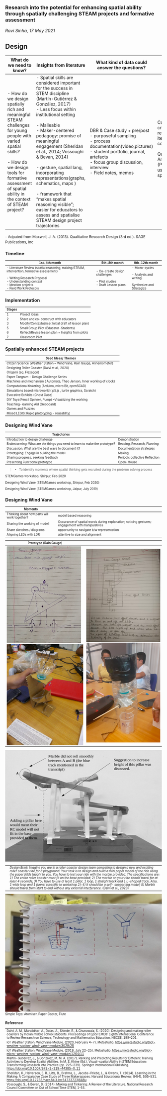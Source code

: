 <style>
.reveal section  {
font-size: 0.75em;
}
.reveal table {
  margin-left: auto;
  margin-right: auto; 
  font-size: 0.75em; 
}

.reveal section > section  {
font-size: 0.65em;

}

.reveal footer {
  padding: 25px;
  font-size: 0.5em;
}

.reveal td, th {
vertical-align: middle; 
text-align: center;
/*  border: 1px solid #999;*/
} 

</style>

### Research into the potential for enhancing spatial ability through spatially challenging STEAM projects and formative assessment<!-- .element: style="color: rgb(255,255,255)" -->
<!-- .slide:  style="position: absolute; width: 60%; right: 0; box-shadow: 0 1px 4px rgba(0,0,0,0.5), 0 5px 25px rgba(0,0,0,0.2); background-color: rgba(0, 0, 0, 0.8); color: #fff; padding: 20px; font-size: 20px; text-align: left"-->
<!-- .slide: data-background="./slides/SR/assets/dodeca.jpeg" -->
_Ravi Sinha, 17 May 2021_ 



## Design<!-- .element: style="color: rgb(255,255,255)" -->
<!-- .slide:  style="position: absolute; width: 70%; right: 0; box-shadow: 0 1px 4px rgba(0,0,0,0.5), 0 5px 25px rgba(0,0,0,0.2); background-color: rgba(0, 0, 0, 0.8); color: #fff; padding: 20px; font-size: 20px; text-align: left"-->
<!-- .slide: data-background="#f8e6f7" -->  

|What do we need to know?|Insights from literature|What kind of data could answer the questions?|Analysis Plan|
|---|---|---|---|
| - How do we design spatially rich and meaningful STEAM challenges for young people with varied spatial skills? <br> <br> - How do we design tools for formative assessment of spatial ability in the context of STEAM project? <!-- .element: class="fragment" data-fragment-index="1"-->| - Spatial skills are considered important for the success in STEM discipline (Martín-Gutiérrez & González, 2017)<br> - Less focus within institutional setting <br><br>- Malleable <br>- Maker-centered pedagogy: promise of meaningful engagement (Sheridan et al., 2014; Vossoughi & Bevan, 2014) <br><br> - gesture, spatial lang, incorporating representations(graphs, schematics, maps ) <br><br>- framework that “makes spatial reasoning visible”;  easier for educators to assess and spatialise STEAM design project trajectories<!-- .element: class="fragment" data-fragment-index="2"-->| DBR & Case study + pre/post <br> - purposeful sampling <br>- process   documentation(video,pictures)<br>- student portfolio, journal, artefacts<br>- focus group discussion, interview<br> - Field notes, memos<!-- .element: class="fragment" data-fragment-index="3"-->| Code creation and refinement( iterative and comparative);<br><br>Quantitative Analysis: (Pre/Post) ; usage of spatial lang.<br><br><!-- .element: class="fragment" data-fragment-index="4"-->|

<small>
- Adpated from Maxwell, J. A. (2013). Qualitative Research Design (3rd ed.). SAGE Publications, Inc 
<small>



## Timeline<!-- .element: style="color: rgb(255,255,255)" -->
<!-- .slide:  style="position: absolute; width: 60%; right: 0; box-shadow: 0 1px 4px rgba(0,0,0,0.5), 0 5px 25px rgba(0,0,0,0.2); background-color: rgba(0, 0, 0, 0.8); color: #fff; padding: 20px; font-size: 20px; text-align: left"-->
<!-- .slide: data-background="#f8e6f7" --> 
|1st-4th month|5th-8th month|9th-12th month|
|---|---|---|
| - Literature Review (spatial reasoning, making/STEAM, intervention, formative assessment)<br> <br> - Writing Research Proposal<br> - Understanding context <br> - Ideation projects <br> - Field Work Protocols<!-- .element: class="fragment" data-fragment-index="1"-->|- Co-create design challenges <br> <br> - Pilot studies <br> - Draft Lesson plans<!-- .element: class="fragment" data-fragment-index="2"-->| - Micro-cycles <br><br>- Analysis and writing <br><br> Synthesize and Strategize <!-- .element: class="fragment" data-fragment-index="3"-->|



## Implementation<!-- .element: style="color: rgb(255,255,255)" -->
<!-- .slide:  style="position: absolute; width: 40%; right: 0; box-shadow: 0 1px 4px rgba(0,0,0,0.5), 0 5px 25px rgba(0,0,0,0.2); background-color: rgba(0, 0, 0, 0.8); color: #fff; padding: 20px; font-size: 20px; text-align: left"-->
<!-- .slide: data-background="./slides/SR/assets/dodeca-2.jpeg" -->
| Stages |  |
|---|---|
|1|Project Ideas|
|2|Share and co-construct with educators|
|3| Modify/Contextualise( Initial draft of lesson plan)|
|5|Small Group Pilot (Educator-Students)|
|6| Reflect/Revise lesson plan + Insights from pilots|
|7|Classroom Pilot|



## Spatially enhanced STEAM projects<!-- .element: style="color: rgb(255,255,255)" -->
<!-- .slide:  style="position: absolute; width: 60%; right: 0; box-shadow: 0 1px 4px rgba(0,0,0,0.5), 0 5px 25px rgba(0,0,0,0.2); background-color: rgba(0, 0, 0, 0.8); color: #fff; padding: 20px; font-size: 20px; text-align: left"-->
<!-- .slide: data-background="./slides/SR/assets/theo.jpeg" -->
|Seed Ideas/ Themes |  |
|---|---|
| Citizen Science (Weather Station ~ Wind Vane, Rain Gauge, Annemometer)||
| Designing Roller Coaster (Dalvi et al., 2020)| |
| Origami (eg. Flexagon) | |
|Paper Tangram - Design Challenge Series||
| Machines and mechanism ( Automata, Theo Jenson, Inner working of clock) | |
| Computational tinkering (Arduino, micro:Bit, openSCAD)||
| Simulations based microworld ( p5.js , turtle graphics, Scratch)  ||
|Evocative Exhibits (Ghost Cube)||
| DIY Toys(Pencil Spinner, Pump) ~Visualizing the working||
| Teaching-learning Aid (Geoboard)||
| Games and Puzzles ||
|Mixed LEGO( Rapid prototyping - reusablity)|



## Designing Wind Vane<!-- .element: style="color: rgb(255,255,255)" -->
<!-- .slide:  style="position: absolute; width: 60%; right: 0; box-shadow: 0 1px 4px rgba(0,0,0,0.5), 0 5px 25px rgba(0,0,0,0.2); background-color: rgba(0, 0, 0, 0.8); color: #fff; padding: 20px; font-size: 20px; text-align: left"-->
<!-- .slide: data-background="./slides/SR/assets/process-vane-1.png" -->
|Trajectories|  |
|---|---|
| Introduction to design challenge| Demonstration|
| Brainstorming: What are the things you need to learn to make the prototype? | Reading, Research, Planning|
| Discussion: What are the best ways to document it?  |  Documentation strategies|
| Prototyping: Engage in buiding the model  | Making |
| Sharing progress,  seeking feedback | Periodic collective Reflection |
| Presenting Functional prototype  | Open-House|

> - To identify moments where  spatial thinking gets recruited during the problem solving process


<!-- .slide:  style="position: absolute; width: 30%; right: 0; box-shadow: 0 1px 4px rgba(0,0,0,0.5), 0 5px 25px rgba(0,0,0,0.2); background-color: rgba(0, 0, 0, 0.8); color: #fff; padding: 20px; font-size: 20px; text-align: left"-->
<!-- .slide: data-background="./slides/SR/assets/metastudio-documentation.png" -->
STEMGames workshop, Shirpur, Feb 2020


<!-- .slide:  style="position: absolute; width: 30%; right: 0; box-shadow: 0 1px 4px rgba(0,0,0,0.5), 0 5px 25px rgba(0,0,0,0.2); background-color: rgba(0, 0, 0, 0.8); color: #fff; padding: 20px; font-size: 20px; text-align: left"-->
<!-- .slide: data-background="./slides/SR/assets/process-vane-1.png" -->
Designing Wind Vane (STEMGames workshop, Shirpur, Feb 2020)


<!-- .slide: data-background="./slides/SR/assets/process-vane-1-1.png" -->


<!-- .slide: data-background="./slides/SR/assets/process-vane-2.png" -->


<!-- .slide: data-background="./slides/SR/assets/process-vane-2-1.png" -->


  <!-- .slide: data-background="./slides/SR/assets/process-vane-3.png" -->


<!-- .slide: data-background="./slides/SR/assets/process-vane-4.png" -->


<!-- .slide: data-background="./slides/SR/assets/process-vane-5.png" -->



<!-- .slide:  style="position: absolute; width: 30%; right: 0; box-shadow: 0 1px 4px rgba(0,0,0,0.5), 0 5px 25px rgba(0,0,0,0.2); background-color: rgba(0, 0, 0, 0.8); color: #fff; padding: 20px; font-size: 20px; text-align: left"-->
Designing Wind Vane (STEMGames workshop, Jaipur, July 2019)

<!-- .slide: data-background="./slides/SR/assets/vane-v2-2.png" -->


<!-- .slide: data-background="./slides/SR/assets/vane-v2-3.png" -->


<!-- .slide: data-background="./slides/SR/assets/vane-v2-4.png" -->


<!-- .slide: data-background="./slides/SR/assets/vane-v2-6.png" -->


<!-- .slide: data-background="./slides/SR/assets/vane-v2-7.png" -->


<!-- .slide: data-background="./slides/SR/assets/vane-v2-8.png" -->


<!-- .slide: data-background="./slides/SR/assets/vane-v2-10.png" -->



## Designing Wind Vane<!-- .element: style="color: rgb(255,255,255)" -->
<!-- .slide:  style="position: absolute; width: 60%; right: 0; box-shadow: 0 1px 4px rgba(0,0,0,0.5), 0 5px 25px rgba(0,0,0,0.2); background-color: rgba(0, 0, 0, 0.8); color: #fff; padding: 20px; font-size: 20px; text-align: left"-->
<!-- .slide: data-background="#f8e6f7" --> 
|Moments|   |
|---|---|
|Thinking about how parts will work together?|model based reasoning|
|Sharing the working of model|  Occurance of spatial words during explanation; noticing gestures; engagement with manipulatives |
| Share sketches / diagrams | opportunity to navigate b/w representation  |
|  Aligning LEDs with LDR  |  attentive to size and alignment|



<!-- .slide:  style="position: absolute; width: 70%; right: 0; box-shadow: 0 1px 4px rgba(0,0,0,0.5), 0 5px 25px rgba(0,0,0,0.2); background-color: rgba(0, 0, 0, 0.8); color: #fff; padding: 20px; font-size: 20px; text-align: left"-->
<!-- .slide: data-background="#f8e6f7" --> 
|Prototype (Rain Gauge)||
|---|---|
|![](/slides/SR/assets/rain-sketch-2.png)<br>![](/slides/SR/assets/rain-prototype-2.png)|![](/slides/SR/assets/rain-sketch-1.png)<br>![](/slides/SR/assets/rain-prototype-1.png) |



<!-- .slide:  style="position: absolute; width: 70%; right: 0; box-shadow: 0 1px 4px rgba(0,0,0,0.5), 0 5px 25px rgba(0,0,0,0.2); background-color: rgba(0, 0, 0, 0.8); color: #fff; padding: 20px; font-size: 20px; text-align: left"-->
<!-- .slide: data-background="#f8e6f7" --> 
![](/slides/SR/assets/roller-coaster.png)

|||
|---|---|
||_Design Brief: Imagine you are in a roller coaster design team competing to design a new and exciting roller coaster ride for a playground. Your task is to design and build a mini paper model of the ride using the paper folds taught to you. You have to test your ride with the marble provided. The specifications are: 1) The entire roller coaster must fit on the base provided; 2) The marble on your ride should travel for at least 4 seconds; 3) You have to use at least 1 pillar, 1 loop, 1 straight track and 1 L-shaped track. Also, 1 wide loop and 1 funnel (specific to workshop 2); 4) It should be a self- supporting model; 5) Marble should travel from start to end without any external interference._ (Dalvi et al., 2020)|



<!-- .slide: data-background="/slides/SR/assets/paperCircuit2.jpeg" -->  



<!-- .slide:  style="position: absolute; width: 70%; right: 0; box-shadow: 0 1px 4px rgba(0,0,0,0.5), 0 5px 25px rgba(0,0,0,0.2); background-color: rgba(0, 0, 0, 0.8); color: #fff; padding: 20px; font-size: 20px; text-align: left"-->
<!-- .slide: data-background="#f8e6f7" --> 
![](/slides/SR/assets/toys-sketch.jpeg)
Simple Toys: Atomiser, Paper Copter, Flute



<!-- .slide: data-background="/slides/SR/assets/toy-cards.png" -->  



### Reference<!-- .element: style="color: rgb(255,255,255)" -->
<!-- .slide:  style="position: absolute; width: 40%; right: 0; box-shadow: 0 1px 4px rgba(0,0,0,0.5), 0 5px 25px rgba(0,0,0,0.2); background-color: rgba(0, 0, 0, 0.8); color: #fff; padding: 20px; font-size: 20px; text-align: left"-->
<!-- .slide: data-background="/slides/SR/assets/leaf-art.jpeg" -->  
|||
|---|---|
|Dalvi, A. M., Muralidhar, A., Dolas, A., Shinde, R., & Chunawala, S. (2020). Designing and making roller coasters by Indian middle school students. Proceedings of EpiSTEME8: Eighth International Conference to Review Research on Science, Technology and Mathematics Education, HBCSE, 199–201.||
|IoT Weather Station: Wind Vane Module. (2020, February 4-7). Metastudio. https://metastudio.org/t/iot-weather-station-wind-vane-module/3029/25||
|IoT Weather Station: Wind Vane Module. (2019, July 22-25). Metastudio. https://metastudio.org/t/iot-micro-weather-station-wind-vane-module/1264/11||
|Martín-Gutiérrez, J., & González, M. M. A. (2017). Ranking and Predicting Results for Different Training Activities to Develop Spatial Abilities. In M. S. Khine (Ed.), Visual-spatial Ability in STEM Education: Transforming Research into Practice (pp. 225–239). Springer International Publishing. https://doi.org/10.1007/978-3-319-44385-0_11||
|Sheridan, K., Halverson, E. R., Litts, B., Brahms, L., Jacobs-Priebe, L., & Owens, T. (2014). Learning in the Making: A Comparative Case Study of Three Makerspaces. Harvard Educational Review, 84(4), 505–531. https://doi.org/10.17763/haer.84.4.brr34733723j648u||
|Vossoughi, S., & Bevan, B. (2014). Making and Tinkering: A Review of the Literature. National Research Council Committee on Out of School Time STEM, 1–55.||
